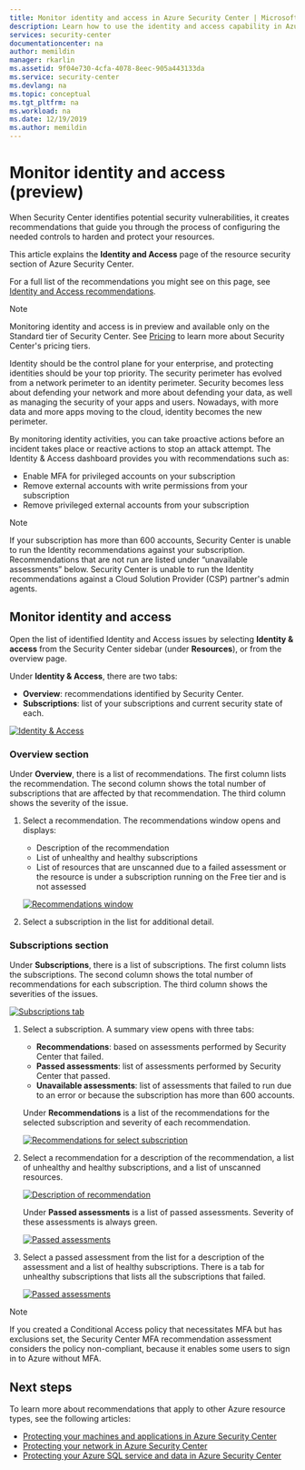 ```yaml
---
title: Monitor identity and access in Azure Security Center | Microsoft Docs
description: Learn how to use the identity and access capability in Azure Security Center to monitor your users' access activity and identity-related issues.
services: security-center
documentationcenter: na
author: memildin
manager: rkarlin
ms.assetid: 9f04e730-4cfa-4078-8eec-905a443133da
ms.service: security-center
ms.devlang: na
ms.topic: conceptual
ms.tgt_pltfrm: na
ms.workload: na
ms.date: 12/19/2019
ms.author: memildin
---
```

# Monitor identity and access (preview)
When Security Center identifies potential security vulnerabilities, it creates recommendations that guide you through the process of configuring the needed controls to harden and protect your resources.

This article explains the **Identity and Access** page of the resource security section of Azure Security Center.

For a full list of the recommendations you might see on this page, see [Identity and Access recommendations](recommendations-reference.md#recs-identity).

> [!NOTE]
> Monitoring identity and access is in preview and available only on the Standard tier of Security Center. See [Pricing](security-center-pricing.md) to learn more about Security Center's pricing tiers.
>

Identity should be the control plane for your enterprise, and protecting identities should be your top priority. The security perimeter has evolved from a network perimeter to an identity perimeter. Security becomes less about defending your network and more about defending your data, as well as managing the security of your apps and users. Nowadays, with more data and more apps moving to the cloud, identity becomes the new perimeter.

By monitoring identity activities, you can take proactive actions before an incident takes place or reactive actions to stop an attack attempt. The Identity & Access dashboard provides you with recommendations such as:

- Enable MFA for privileged accounts on your subscription
- Remove external accounts with write permissions from your subscription
- Remove privileged external accounts from your subscription

> [!NOTE]
> If your subscription has more than 600 accounts, Security Center is unable to run the Identity recommendations against your subscription. Recommendations that are not run are listed under “unavailable assessments” below.
Security Center is unable to run the Identity recommendations against a Cloud Solution Provider (CSP) partner's admin agents.
>

## Monitor identity and access

Open the list of identified Identity and Access issues by selecting **Identity & access** from the Security Center sidebar (under **Resources**), or from the overview page. 

Under **Identity & Access**, there are two tabs:

- **Overview**: recommendations identified by Security Center.
- **Subscriptions**: list of your subscriptions and current security state of each.

[![Identity & Access](./media/security-center-identity-access/identity-dashboard.png)](./media/security-center-identity-access/identity-dashboard.png#lightbox)

### Overview section
Under **Overview**, there is a list of recommendations. The first column lists the recommendation. The second column shows the total number of subscriptions that are affected by that recommendation. The third column shows the severity of the issue.

1. Select a recommendation. The recommendations window opens and displays:

   - Description of the recommendation
   - List of unhealthy and healthy subscriptions
   - List of resources that are unscanned due to a failed assessment or the resource is under a subscription running on the Free tier and is not assessed

    [![Recommendations window](./media/security-center-identity-access/select-subscription.png)](./media/security-center-identity-access/select-subscription.png#lightbox)

1. Select a subscription in the list for additional detail.

### Subscriptions section
Under **Subscriptions**, there is a list of subscriptions. The first column lists the subscriptions. The second column shows the total number of recommendations for each subscription. The third column shows the severities of the issues.

[![Subscriptions tab](./media/security-center-identity-access/subscriptions.png)](./media/security-center-identity-access/subscriptions.png#lightbox)

1. Select a subscription. A summary view opens with three tabs:

   - **Recommendations**:  based on assessments performed by Security Center that failed.
   - **Passed assessments**: list of assessments performed by Security Center that passed.
   - **Unavailable assessments**: list of assessments that failed to run due to an error or because the subscription has more than 600 accounts.

   Under **Recommendations** is a list of the recommendations for the selected subscription and severity of each recommendation.

   [![Recommendations for select subscription](./media/security-center-identity-access/recommendations.png)](./media/security-center-identity-access/recommendations.png#lightbox)

1. Select a recommendation for a description of the recommendation, a list of unhealthy and healthy subscriptions, and a list of unscanned resources.

   [![Description of recommendation](./media/security-center-identity-access/designate.png)](./media/security-center-identity-access/designate.png#lightbox)

   Under **Passed assessments** is a list of passed assessments.  Severity of these assessments is always green.

   [![Passed assessments](./media/security-center-identity-access/passed-assessments.png)](./media/security-center-identity-access/passed-assessments.png#lightbox)

1. Select a passed assessment from the list for a description of the assessment and a list of healthy subscriptions. There is a tab for unhealthy subscriptions that lists all the subscriptions that failed.

   [![Passed assessments](./media/security-center-identity-access/remove.png)](./media/security-center-identity-access/remove.png#lightbox)

> [!NOTE]
> If you created a Conditional Access policy that necessitates MFA but has exclusions set, the Security Center MFA recommendation assessment considers the policy non-compliant, because it enables some users to sign in to Azure without MFA.

## Next steps
To learn more about recommendations that apply to other Azure resource types, see the following articles:

- [Protecting your machines and applications in Azure Security Center](security-center-virtual-machine-protection.md)
- [Protecting your network in Azure Security Center](security-center-network-recommendations.md)
- [Protecting your Azure SQL service and data in Azure Security Center](security-center-sql-service-recommendations.md)